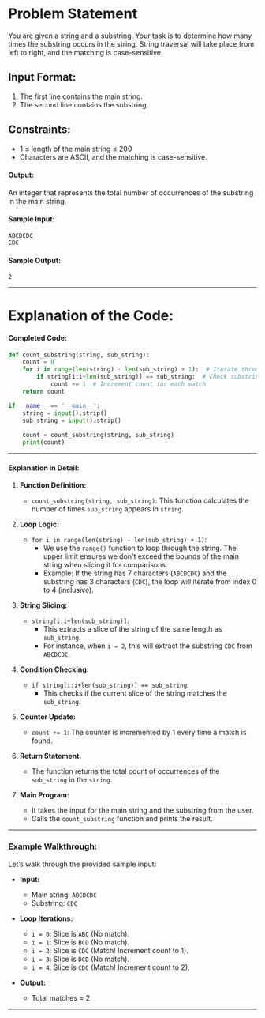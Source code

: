 # Problem Statement
You are given a string and a substring. Your task is to determine how many times the substring occurs in the string. String traversal will take place from left to right, and the matching is case-sensitive.

## Input Format:
1. The first line contains the main string.
2. The second line contains the substring.

## Constraints:
- 1 ≤ length of the main string ≤ 200
- Characters are ASCII, and the matching is case-sensitive.

#### Output:
An integer that represents the total number of occurrences of the substring in the main string.

#### Sample Input:
```
ABCDCDC
CDC
```

#### Sample Output:
```
2
```

---

# Explanation of the Code:

#### Completed Code:
```python
def count_substring(string, sub_string):
    count = 0
    for i in range(len(string) - len(sub_string) + 1):  # Iterate through the string
        if string[i:i+len(sub_string)] == sub_string:  # Check substring in sliced part
            count += 1  # Increment count for each match
    return count

if __name__ == '__main__':
    string = input().strip()
    sub_string = input().strip()
    
    count = count_substring(string, sub_string)
    print(count)
```

---

#### Explanation in Detail:

1. **Function Definition:**
   - `count_substring(string, sub_string)`: This function calculates the number of times `sub_string` appears in `string`.

2. **Loop Logic:**
   - `for i in range(len(string) - len(sub_string) + 1)`:
     - We use the `range()` function to loop through the string. The upper limit ensures we don't exceed the bounds of the main string when slicing it for comparisons.
     - Example: If the string has 7 characters (`ABCDCDC`) and the substring has 3 characters (`CDC`), the loop will iterate from index 0 to 4 (inclusive).

3. **String Slicing:**
   - `string[i:i+len(sub_string)]`:
     - This extracts a slice of the string of the same length as `sub_string`.
     - For instance, when `i = 2`, this will extract the substring `CDC` from `ABCDCDC`.

4. **Condition Checking:**
   - `if string[i:i+len(sub_string)] == sub_string`:
     - This checks if the current slice of the string matches the `sub_string`.

5. **Counter Update:**
   - `count += 1`: The counter is incremented by 1 every time a match is found.

6. **Return Statement:**
   - The function returns the total count of occurrences of the `sub_string` in the `string`.

7. **Main Program:**
   - It takes the input for the main string and the substring from the user.
   - Calls the `count_substring` function and prints the result.

---

### Example Walkthrough:
Let’s walk through the provided sample input:

- **Input:**
  - Main string: `ABCDCDC`
  - Substring: `CDC`

- **Loop Iterations:**
  - `i = 0`: Slice is `ABC` (No match).
  - `i = 1`: Slice is `BCD` (No match).
  - `i = 2`: Slice is `CDC` (Match! Increment count to 1).
  - `i = 3`: Slice is `DCD` (No match).
  - `i = 4`: Slice is `CDC` (Match! Increment count to 2).

- **Output:**
  - Total matches = 2

---
